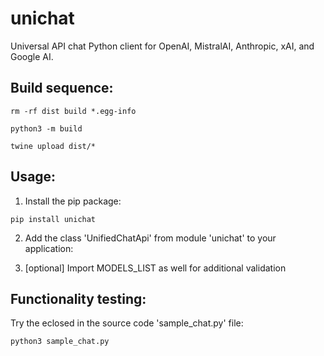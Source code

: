 # unichat
Universal API chat Python client for OpenAI, MistralAI, Anthropic, xAI, and Google AI.

## Build sequence:
```shell
rm -rf dist build *.egg-info
```
```shell
python3 -m build
```
```shell
twine upload dist/*
```

## Usage:

1. Install the pip package:

```shell
pip install unichat
```

2. Add the class 'UnifiedChatApi' from module 'unichat' to your application:

3. [optional] Import MODELS_LIST as well for additional validation

## Functionality testing:
Try the eclosed in the source code 'sample_chat.py' file:

```shell
python3 sample_chat.py
```
